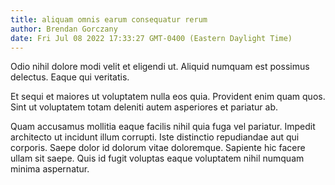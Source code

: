 ```yaml
---
title: aliquam omnis earum consequatur rerum
author: Brendan Gorczany
date: Fri Jul 08 2022 17:33:27 GMT-0400 (Eastern Daylight Time)
---
```

Odio nihil dolore modi velit et eligendi ut. Aliquid numquam est possimus delectus. Eaque qui veritatis.

 Et sequi et maiores ut voluptatem nulla eos quia. Provident enim quam quos. Sint ut voluptatem totam deleniti autem asperiores et pariatur ab.

 Quam accusamus mollitia eaque facilis nihil quia fuga vel pariatur. Impedit architecto ut incidunt illum corrupti. Iste distinctio repudiandae aut qui corporis. Saepe dolor id dolorum vitae doloremque. Sapiente hic facere ullam sit saepe. Quis id fugit voluptas eaque voluptatem nihil numquam minima aspernatur.